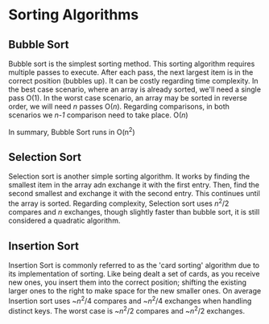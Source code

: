 # Sorting Algorithms

## Bubble Sort
Bubble sort is the simplest sorting method.  This sorting algorithm requires multiple passes to execute.  After each pass, the next largest item is in the correct position (bubbles up).  It can be costly regarding time complexity. In the best case scenario, where an array is already sorted, we'll need a single pass O(1). In the worst case scenario, an array may be sorted in reverse order, we will need *n* passes O(*n*). Regarding comparisons, in both scenarios we *n-1* comparison need to take place.  O(*n*)

In summary, Bubble Sort runs in O(n<sup>2</sup>)
## Selection Sort
Selection sort is another simple sorting algorithm.  It works by finding the smallest item in the array adn exchange it with the first entry.  Then, find the second smallest and exchange it with the second entry.  This continues until the array is sorted.  Regarding complexity, Selection sort uses *n*<sup>2</sup>/2 compares and *n* exchanges,  though slightly faster than bubble sort, it is still considered a quadratic algorithm.

## Insertion Sort

Insertion Sort is commonly referred to as the 'card sorting' algorithm due to its implementation of sorting.  Like being dealt a set of cards, as you receive new ones, you insert them into the correct position; shifting the existing larger ones to the right to make space for the new smaller ones.  On average Insertion sort uses ~*n*<sup>2</sup>/4 compares and ~*n*<sup>2</sup>/4 exchanges when handling distinct keys.  The worst case is ~*n*<sup>2</sup>/2 compares and ~*n*<sup>2</sup>/2 exchanges. 